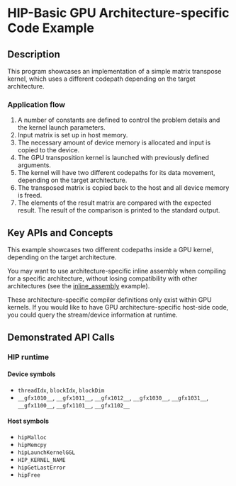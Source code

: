 # HIP-Basic GPU Architecture-specific Code Example

## Description
This program showcases an implementation of a simple matrix transpose kernel, which uses a different codepath depending on the target architecture.

### Application flow
1. A number of constants are defined to control the problem details and the kernel launch parameters.
2. Input matrix is set up in host memory.
3. The necessary amount of device memory is allocated and input is copied to the device.
4. The GPU transposition kernel is launched with previously defined arguments.
5. The kernel will have two different codepaths for its data movement, depending on the target architecture.
6. The transposed matrix is copied back to the host and all device memory is freed.
7. The elements of the result matrix are compared with the expected result. The result of the comparison is printed to the standard output.

## Key APIs and Concepts
This example showcases two different codepaths inside a GPU kernel, depending on the target architecture.

You may want to use architecture-specific inline assembly when compiling for a specific architecture, without losing compatibility with other architectures (see the [inline_assembly](/HIP-Basic/inline_assembly/main.hip) example).

These architecture-specific compiler definitions only exist within GPU kernels. If you would like to have GPU architecture-specific host-side code, you could query the stream/device information at runtime.

## Demonstrated API Calls
### HIP runtime
#### Device symbols
- `threadIdx`, `blockIdx`, `blockDim`
- `__gfx1010__`, `__gfx1011__`, `__gfx1012__`, `__gfx1030__`, `__gfx1031__`, `__gfx1100__`, `__gfx1101__`, `__gfx1102__`
#### Host symbols
- `hipMalloc`
- `hipMemcpy`
- `hipLaunchKernelGGL`
- `HIP_KERNEL_NAME`
- `hipGetLastError`
- `hipFree`
